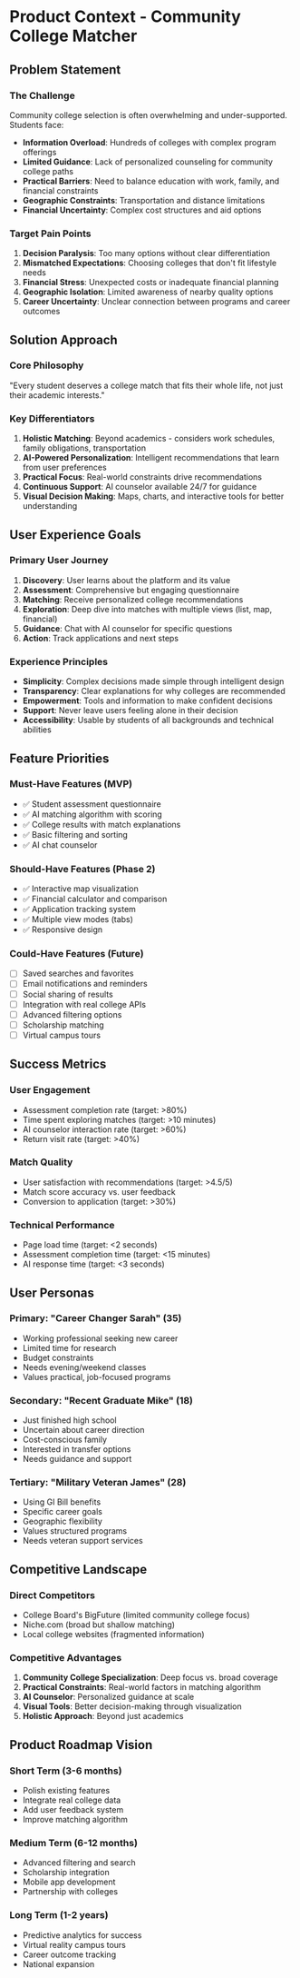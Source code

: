 # Product Context - Community College Matcher

## Problem Statement

### The Challenge
Community college selection is often overwhelming and under-supported. Students face:
- **Information Overload**: Hundreds of colleges with complex program offerings
- **Limited Guidance**: Lack of personalized counseling for community college paths
- **Practical Barriers**: Need to balance education with work, family, and financial constraints
- **Geographic Constraints**: Transportation and distance limitations
- **Financial Uncertainty**: Complex cost structures and aid options

### Target Pain Points
1. **Decision Paralysis**: Too many options without clear differentiation
2. **Mismatched Expectations**: Choosing colleges that don't fit lifestyle needs
3. **Financial Stress**: Unexpected costs or inadequate financial planning
4. **Geographic Isolation**: Limited awareness of nearby quality options
5. **Career Uncertainty**: Unclear connection between programs and career outcomes

## Solution Approach

### Core Philosophy
"Every student deserves a college match that fits their whole life, not just their academic interests."

### Key Differentiators
1. **Holistic Matching**: Beyond academics - considers work schedules, family obligations, transportation
2. **AI-Powered Personalization**: Intelligent recommendations that learn from user preferences
3. **Practical Focus**: Real-world constraints drive recommendations
4. **Continuous Support**: AI counselor available 24/7 for guidance
5. **Visual Decision Making**: Maps, charts, and interactive tools for better understanding

## User Experience Goals

### Primary User Journey
1. **Discovery**: User learns about the platform and its value
2. **Assessment**: Comprehensive but engaging questionnaire
3. **Matching**: Receive personalized college recommendations
4. **Exploration**: Deep dive into matches with multiple views (list, map, financial)
5. **Guidance**: Chat with AI counselor for specific questions
6. **Action**: Track applications and next steps

### Experience Principles
- **Simplicity**: Complex decisions made simple through intelligent design
- **Transparency**: Clear explanations for why colleges are recommended
- **Empowerment**: Tools and information to make confident decisions
- **Support**: Never leave users feeling alone in their decision
- **Accessibility**: Usable by students of all backgrounds and technical abilities

## Feature Priorities

### Must-Have Features (MVP)
- ✅ Student assessment questionnaire
- ✅ AI matching algorithm with scoring
- ✅ College results with match explanations
- ✅ Basic filtering and sorting
- ✅ AI chat counselor

### Should-Have Features (Phase 2)
- ✅ Interactive map visualization
- ✅ Financial calculator and comparison
- ✅ Application tracking system
- ✅ Multiple view modes (tabs)
- ✅ Responsive design

### Could-Have Features (Future)
- [ ] Saved searches and favorites
- [ ] Email notifications and reminders
- [ ] Social sharing of results
- [ ] Integration with real college APIs
- [ ] Advanced filtering options
- [ ] Scholarship matching
- [ ] Virtual campus tours

## Success Metrics

### User Engagement
- Assessment completion rate (target: >80%)
- Time spent exploring matches (target: >10 minutes)
- AI counselor interaction rate (target: >60%)
- Return visit rate (target: >40%)

### Match Quality
- User satisfaction with recommendations (target: >4.5/5)
- Match score accuracy vs. user feedback
- Conversion to application (target: >30%)

### Technical Performance
- Page load time (target: <2 seconds)
- Assessment completion time (target: <15 minutes)
- AI response time (target: <3 seconds)

## User Personas

### Primary: "Career Changer Sarah" (35)
- Working professional seeking new career
- Limited time for research
- Budget constraints
- Needs evening/weekend classes
- Values practical, job-focused programs

### Secondary: "Recent Graduate Mike" (18)
- Just finished high school
- Uncertain about career direction
- Cost-conscious family
- Interested in transfer options
- Needs guidance and support

### Tertiary: "Military Veteran James" (28)
- Using GI Bill benefits
- Specific career goals
- Geographic flexibility
- Values structured programs
- Needs veteran support services

## Competitive Landscape

### Direct Competitors
- College Board's BigFuture (limited community college focus)
- Niche.com (broad but shallow matching)
- Local college websites (fragmented information)

### Competitive Advantages
1. **Community College Specialization**: Deep focus vs. broad coverage
2. **Practical Constraints**: Real-world factors in matching algorithm
3. **AI Counselor**: Personalized guidance at scale
4. **Visual Tools**: Better decision-making through visualization
5. **Holistic Approach**: Beyond just academics

## Product Roadmap Vision

### Short Term (3-6 months)
- Polish existing features
- Integrate real college data
- Add user feedback system
- Improve matching algorithm

### Medium Term (6-12 months)
- Advanced filtering and search
- Scholarship integration
- Mobile app development
- Partnership with colleges

### Long Term (1-2 years)
- Predictive analytics for success
- Virtual reality campus tours
- Career outcome tracking
- National expansion
